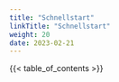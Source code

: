 ```yaml
---
title: "Schnellstart"
linkTitle: "Schnellstart"
weight: 20
date: 2023-02-21
---
```

{{< table_of_contents >}}